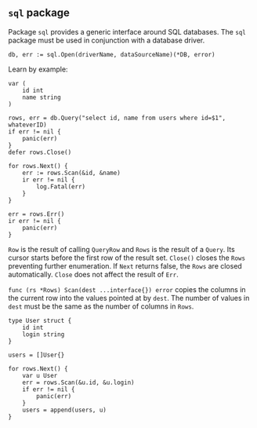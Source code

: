 ## `sql` package
Package `sql` provides a generic interface around SQL databases. The `sql` package must be used in conjunction with a database driver.

```
db, err := sql.Open(driverName, dataSourceName)(*DB, error)
```

Learn by example:

```
var (
    id int
    name string
)

rows, err = db.Query("select id, name from users where id=$1", whateverID)
if err != nil {
    panic(err)
}
defer rows.Close()

for rows.Next() {
    err := rows.Scan(&id, &name)
    ir err != nil {
        log.Fatal(err)
    }
}

err = rows.Err()
ir err != nil {
    panic(err)
}
```

`Row` is the result of calling `QueryRow` and `Rows` is the result of a `Query`. Its cursor starts before the first row of the result set. `Close()` closes the `Rows` preventing further enumeration. If `Next` returns false, the `Rows` are closed automatically. `Close` does not affect the result of `Err`.

`func (rs *Rows) Scan(dest ...interface{}) error` copies the columns in the current row into the values pointed at by `dest`. The number of values in `dest` must be the same as the number of columns in `Rows`.

```
type User struct {
    id int
    login string
}

users = []User{}

for rows.Next() {
    var u User
    err = rows.Scan(&u.id, &u.login)
    if err != nil {
        panic(err)
    }
    users = append(users, u)
}
```

